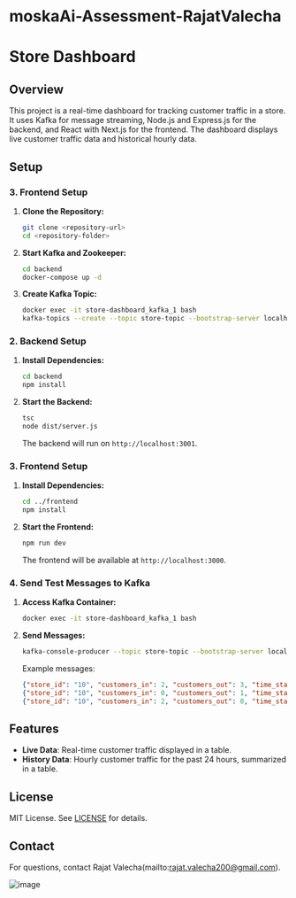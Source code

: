 ﻿# moskaAi-Assessment-RajatValecha


# Store Dashboard

## Overview

This project is a real-time dashboard for tracking customer traffic in a store. It uses Kafka for message streaming, Node.js and Express.js for the backend, and React with Next.js for the frontend. 
The dashboard displays live customer traffic data and historical hourly data.


## Setup

### 3. **Frontend Setup**

1. **Clone the Repository:**
   ``` bash
   git clone <repository-url>
   cd <repository-folder>
   ```

2. **Start Kafka and Zookeeper:**
   ```bash
   cd backend
   docker-compose up -d
   ```

3. **Create Kafka Topic:**
   ```bash
   docker exec -it store-dashboard_kafka_1 bash
   kafka-topics --create --topic store-topic --bootstrap-server localhost:9092 --partitions 1 --replication-factor 1
   ```

### 2. **Backend Setup**

1. **Install Dependencies:**
   ```bash
   cd backend
   npm install
   ```

2. **Start the Backend:**
   ```bash
   tsc
   node dist/server.js
   ```

   The backend will run on `http://localhost:3001`.

### 3. **Frontend Setup**

1. **Install Dependencies:**
   ```bash
   cd ../frontend
   npm install
   ```

2. **Start the Frontend:**
   ```bash
   npm run dev
   ```

   The frontend will be available at `http://localhost:3000`.

### 4. **Send Test Messages to Kafka**

1. **Access Kafka Container:**
   ```bash
   docker exec -it store-dashboard_kafka_1 bash
   ```

2. **Send Messages:**
   ```bash
   kafka-console-producer --topic store-topic --bootstrap-server localhost:9092
   ```

   Example messages:
   ```json
   {"store_id": "10", "customers_in": 2, "customers_out": 3, "time_stamp": "10.12.03"}
   {"store_id": "10", "customers_in": 0, "customers_out": 1, "time_stamp": "10.13.15"}
   {"store_id": "10", "customers_in": 2, "customers_out": 0, "time_stamp": "10.15.12"}
   ```

## Features

- **Live Data**: Real-time customer traffic displayed in a table.
- **History Data**: Hourly customer traffic for the past 24 hours, summarized in a table.

## License

MIT License. See [LICENSE](LICENSE) for details.

## Contact

For questions, contact Rajat Valecha(mailto:rajat.valecha200@gmail.com).


![image](https://github.com/user-attachments/assets/eb564369-29d1-4c79-8e96-41651a11611f)
